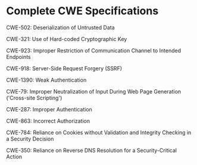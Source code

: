 

# Complete CWE Specifications

CWE-502: Deserialization of Untrusted Data

CWE-321: Use of Hard-coded Cryptographic Key

CWE-923: Improper Restriction of Communication Channel to Intended Endpoints

CWE-918: Server-Side Request Forgery (SSRF)

CWE-1390: Weak Authentication

CWE-79: Improper Neutralization of Input During Web Page Generation ('Cross-site Scripting')

CWE-287: Improper Authentication

CWE-863: Incorrect Authorization

CWE-784: Reliance on Cookies without Validation and Integrity Checking in a Security Decision

CWE-350: Reliance on Reverse DNS Resolution for a Security-Critical Action